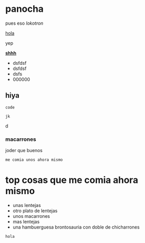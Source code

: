 # panocha
pues eso *lokotron*

[hola](https://xionix.dev)

yep

[**shhh**](https://github.com/xoneruh)

- dsfdsf
- dsfdsf
- dsfs
- 000000

## hiya

```
code

jk

```
d
### macarrones
joder que buenos
```
me comia unos ahora mismo
```
# top cosas que me comia ahora mismo

- unas lentejas
- otro plato de lentejas
- unos macarrones
- mas lentejas
- una hambuerguesa brontosauria con doble de chicharrones

```
hola
```
